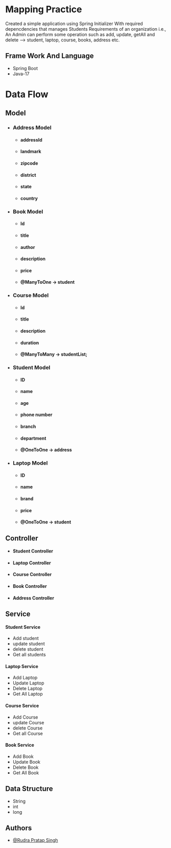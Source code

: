 # Mapping Practice 
Created a simple application using Spring Initializer With required depencdencies that manages Students Requirements of an organization i.e., An Admin can perform some operation such as add, update, getAll and delete --> student, laptop, course, books, address etc.

## Frame Work And Language
* Spring Boot 
* Java-17

# Data Flow 
 ## Model
   * ### Address Model
        * #### addressId
        * #### landmark
        * #### zipcode
        * #### district
        * ####  state
        * ####  country
   * ### Book Model
        * #### Id
        * #### title
        * #### author
        * #### description
        * #### price
        * #### @ManyToOne -> student
   * ### Course Model
        * #### Id
        * #### title
        * #### description
        * #### duration
        * #### @ManyToMany -> studentList;
   * ### Student Model
        * #### ID
        * #### name
        * #### age
        * #### phone number
        * #### branch
        * #### department
        * #### @OneToOne -> address 
   * ### Laptop  Model
        * #### ID
        * #### name
        * #### brand
        * #### price
        * #### @OneToOne -> student   
        
## Controller
  * #### Student Controller
  * #### Laptop Controller
  * #### Course Controller
  * #### Book Controller  
  * #### Address Controller 
## Service 
  #### Student Service
  * Add student
  * update student 
  * delete student
  * Get all students 
  #### Laptop Service
  * Add Laptop
  * Update Laptop
  * Delete Laptop
  * Get All Laptop
  #### Course Service
  * Add Course
  * update Course 
  * delete Course
  * Get all Course 
  #### Book Service
  * Add Book
  * Update Book
  * Delete Book
  * Get All Book  
## Data Structure
* String
* int
* long 

## Authors

- [@Rudra Pratap Singh](https://github.com/rudrapratapsingh2000)

